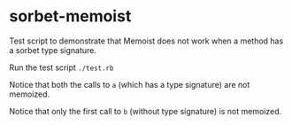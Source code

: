 # sorbet-memoist

Test script to demonstrate that Memoist does not work when a method has a sorbet type signature.

Run the test script
`./test.rb`

Notice that both the calls to `a` (which has  a type signature) are not memoized.

Notice that only the first call to `b` (without type signature) is not memoized.
